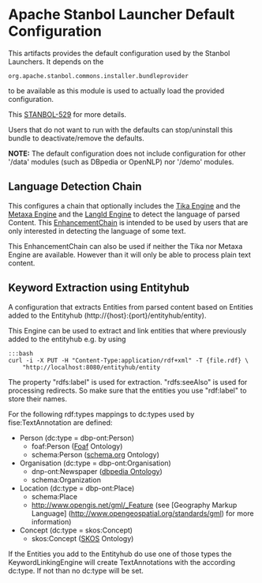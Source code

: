 <!--
  Licensed to the Apache Software Foundation (ASF) under one or more
  contributor license agreements.  See the NOTICE file distributed with
  this work for additional information regarding copyright ownership.
  The ASF licenses this file to You under the Apache License, Version 2.0
  (the "License"); you may not use this file except in compliance with
  the License.  You may obtain a copy of the License at

      http://www.apache.org/licenses/LICENSE-2.0

  Unless required by applicable law or agreed to in writing, software
  distributed under the License is distributed on an "AS IS" BASIS,
  WITHOUT WARRANTIES OR CONDITIONS OF ANY KIND, either express or implied.
  See the License for the specific language governing permissions and
  limitations under the License.
-->


Apache Stanbol Launcher Default Configuration 
=============================================

This artifacts provides the default configuration used by the Stanbol Launchers.
It depends on the 

    org.apache.stanbol.commons.installer.bundleprovider

to be available as this module is used to actually load the provided configuration.

This [STANBOL-529](https://issues.apache.org/jira/browse/STANBOL-529) for more details.

Users that do not want to run with the defaults can stop/uninstall this
bundle to deactivate/remove the defaults.

__NOTE:__ The default configuration does not include configuration for other
'/data' modules (such as DBpedia or OpenNLP) nor '/demo' modules.

## Language Detection Chain

This configures a chain that optionally includes the 
[Tika Engine](http://incubator.apache.org/stanbol/docs/trunk/enhancer/engines/tikaengine.html)
and the [Metaxa Engine](http://incubator.apache.org/stanbol/docs/trunk/enhancer/engines/metaxaengine.html)
and the [LangId Engine](http://incubator.apache.org/stanbol/docs/trunk/enhancer/engines/langidengine.html)
to detect the language of parsed Content.
This [EnhancementChain](http://incubator.apache.org/stanbol/docs/trunk/enhancer/chains)
is intended to be used by users that are only interested in detecting the
language of some text.

This EnhancementChain can also be used if neither the Tika nor Metaxa Engine are
available. However than it will only be able to process plain text content.


## Keyword Extraction using Entityhub

A configuration that extracts Entities from parsed content based on Entities
added to the Entityhub (http://{host}:{port}/entityhub/entity).

This Engine can be used to extract and link entities that where previously 
added to the entityhub e.g. by using

    :::bash
    curl -i -X PUT -H "Content-Type:application/rdf+xml" -T {file.rdf} \
        "http://localhost:8080/entityhub/entity

The property "rdfs:label" is used for extraction. "rdfs:seeAlso" is used for
processing redirects. So make sure that the entities you use "rdf:label" to
store their names.

For the  following rdf:types mappings to dc:types used by fise:TextAnnotation 
are defined:

* Person (dc:type = dbp-ont:Person)
    * foaf:Person ([Foaf](http://www.foaf-project.org/) Ontology)
    * schema:Person ([schema.org](http://schema.org) Ontology)
* Organisation (dc:type = dbp-ont:Organisation)
    * dnp-ont:Newspaper ([dbpedia Ontology](http://wiki.dbpedia.org/Ontology))
    * schema:Organization
* Location (dc:type = dbp-ont:Place)
    * schema:Place
    * http://www.opengis.net/gml/_Feature (see [Geography Markup Language]
    (http://www.opengeospatial.org/standards/gml) for more information)
* Concept (dc:type = skos:Concept)
    * skos:Concept ([SKOS](http://www.w3.org/2004/02/skos/) Ontology)
    
If the Entities you add to the Entityhub do use one of those types the
KeywordLinkingEngine will create TextAnnotations with the according dc:type. If
not than no dc:type will be set.
 
